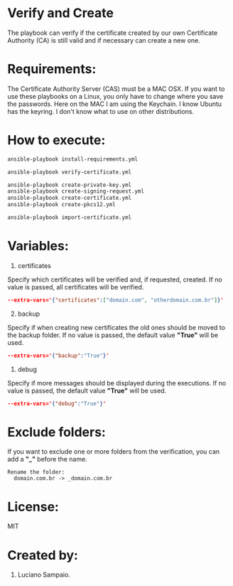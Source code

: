 # Verify and Create

The playbook can verify if the certificate created by our own Certificate Authority (CA) is still valid and if necessary can create a new one.

# Requirements:

The Certificate Authority Server (CAS) must be a MAC OSX. If you want to use these playbooks on a Linux, you only have to change where you save the passwords. Here on the MAC I am using the Keychain. I know Ubuntu has the keyring. I don't know what to use on other distributions.

# How to execute:

  ```bash
  ansible-playbook install-requirements.yml
  ```
  
  ```bash
  ansible-playbook verify-certificate.yml
  ```
  
  ```bash
  ansible-playbook create-private-key.yml
  ansible-playbook create-signing-request.yml
  ansible-playbook create-certificate.yml
  ansible-playbook create-pkcs12.yml
  ```
  
  ```bash
  ansible-playbook import-certificate.yml
  ```

# Variables:

1. certificates

Specify which certificates will be verified and, if requested, created.
If no value is passed, all certificates will be verified.
  ```json
  --extra-vars='{"certificates":["domain.com", "otherdomain.com.br"]}'
  ```

2. backup

Specify if when creating new certificates the old ones should be moved to the backup folder.
If no value is passed, the default value **"True"** will be used.
  ```json
  --extra-vars='{"backup":"True"}'
  ```

1. debug

Specify if more messages should be displayed during the executions.
If no value is passed, the default value **"True"** will be used.

  ```json
  --extra-vars='{"debug":"True"}'
  ```

# Exclude folders:

If you want to exclude one or more folders from the verification, you can add a **"_"** before the name.

  ```
  Rename the folder:
    domain.com.br -> _domain.com.br
  ```

# License:

MIT

# Created by: 

1. Luciano Sampaio.
